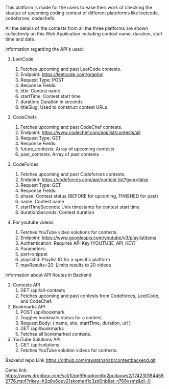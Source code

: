 This platform is made for the users to ease their work of checking the stautus of upcoming coding contest of different platoforms like leetcode, codeforces, codechefs.

All the details of the contests from all the three platforms are shown collectievly on this Web Application including contest name, duration, start time and date.

Information regarding the API's used:
1. LeetCode
    1. Fetches upcoming and past LeetCode contests.
	2. Endpoint: https://leetcode.com/graphql
	3. Request Type: POST
    4. Response Fields:
	  1. title: Contest name
	  2. startTime: Contest start time
	  3. duration: Duration in seconds
	  4. titleSlug: Used to construct contest URLs
2. CodeChefs
    1. Fetches upcoming and past CodeChef contests.
	2. Endpoint: https://www.codechef.com/api/list/contests/all
	3. Request Type: GET
	4. Response Fields:
	  1. future_contests: Array of upcoming contests
	  2. past_contests: Array of past contests

3. CodeForces
    1. Fetches upcoming and past Codeforces contests.
	2. Endpoint: https://codeforces.com/api/contest.list?gym=false
	3. Request Type: GET
	4. Response Fields:
	  1. phase: Contest status (BEFORE for upcoming, FINISHED for past)
	  2. name: Contest name
	  3. startTimeSeconds: Unix timestamp for contest start time
	  4. durationSeconds: Contest duration
4. For youtube videos
    1. Fetches YouTube video solutions for contests.
	2. Endpoint: https://www.googleapis.com/youtube/v3/playlistItems
	3. Authentication: Requires API Key (YOUTUBE_API_KEY)
	4. Parameters:
	  1. part=snippet
	  2. playlistId: Playlist ID for a specific platform
	  3. maxResults=20: Limits results to 20 videos

Information about API Routes in Backend

1. Contests API
	 1. GET /api/all-contests
	 2. Fetches upcoming and past contests from Codeforces, LeetCode, and CodeChef.
2. Bookmarks API
	 1. POST /api/bookmark
	 2.	Toggles bookmark status for a contest.
     3.	Request Body: { name, site, startTime, duration, url }
     4.	GET /api/bookmarks
	 5.	Fetches all bookmarked contests.
3. YouTube Solutions API
	 1.	GET /api/solutions
	 2.	Fetches YouTube solution videos for contests.
 

Backend repo Link
https://github.com/rawatshahab/contestbackend.git

Demo link:
https://www.dropbox.com/scl/fi/pq99qudgyn8q2pudayws2/1742301844582776.mp4?rlkey=h2q8v6ouv21skome41o3zd0nb&st=t766vsmz&dl=0